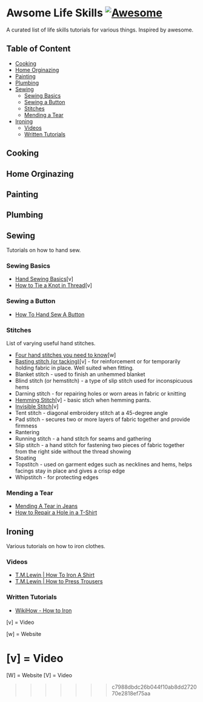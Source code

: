# Awsome Life Skills [![Awesome](https://cdn.rawgit.com/sindresorhus/awesome/d7305f38d29fed78fa85652e3a63e154dd8e8829/media/badge.svg)](https://github.com/sindresorhus/awesome)
A curated list of life skills tutorials for various things. Inspired by awesome.

## Table of Content
- [Cooking](#cooking)
- [Home Orginazing](#home-orginazing)
- [Painting](#painting)
- [Plumbing](#plumbing)
- [Sewing](#sewing)
	- [Sewing Basics](#sewing-basics)
	- [Sewing a Button](#sewing-a-button)
	- [Stitches](#stitches)
	- [Mending a Tear](#mending-a-tear)
- [Ironing](#clothes-ironing)
	- [Videos](#videos)
	- [Written Tutorials](#written-tutorials)

## Cooking
## Home Orginazing
## Painting
## Plumbing
## Sewing
Tutorials on how to hand sew.

### Sewing Basics
- [Hand Sewing Basics](https://www.youtube.com/watch?v=B2mfJweh8a0)[v]
- [How to Tie a Knot in Thread](https://www.youtube.com/watch?v=PowkA9Bojlo)[v]

### Sewing a Button
- [How To Hand Sew A Button](https://youtu.be/rQRq--7InTE?t=69)

### Stitches
List of varying useful hand stitches.
- [Four hand stitches you need to know](http://byhandlondon.com/blogs/by-hand-london/11628717-four-hand-stitches-you-need-to-know)[w]
- [Basting stitch (or tacking)](https://youtu.be/KCT-pC8X5m8)[v] - for reinforcement or for temporarily holding fabric in place. Well suited when fitting.
- Blanket stitch - used to finish an unhemmed blanket
- Blind stitch (or hemstitch) - a type of slip stitch used for inconspicuous hems
- Darning stitch - for repairing holes or worn areas in fabric or knitting
- [Hemming Stitch](https://www.youtube.com/watch?v=RrJjXcoeNUI)[v] - basic stich when hemming pants.
- [Invisible Stitch](https://www.youtube.com/watch?v=WbE5hXt27uU)[v]
- Tent stitch - diagonal embroidery stitch at a 45-degree angle
- Pad stitch - secures two or more layers of fabric together and provide firmness
- Rantering
- Running stitch - a hand stitch for seams and gathering
- Slip stitch - a hand stitch for fastening two pieces of fabric together from the right side without the thread showing
- Stoating
- Topstitch - used on garment edges such as necklines and hems, helps facings stay in place and gives a crisp edge
- Whipstitch - for protecting edges

### Mending a Tear
- [Mending A Tear in Jeans](https://youtu.be/-ynBWa5ej1Q?t=16)
- [How to Repair a Hole in a T-Shirt](https://www.youtube.com/watch?v=vvDdzD5pF3M)

## Ironing
Various tutorials on how to iron clothes.

### Videos
- [T.M.Lewin | How To Iron A Shirt](https://www.youtube.com/watch?v=yK6iQj-I_0w)
- [T.M.Lewin | How to Press Trousers](https://www.youtube.com/watch?v=Lhuhb2KNqVM)

### Written Tutorials
- [WikiHow - How to Iron](http://www.wikihow.com/Iron)

[v] = Video

[w] = Website

[v] = Video
=======
[W] = Website
[V] = Video
>>>>>>> c7988dbdc26b044f10ab8dd272070e2818ef75aa
